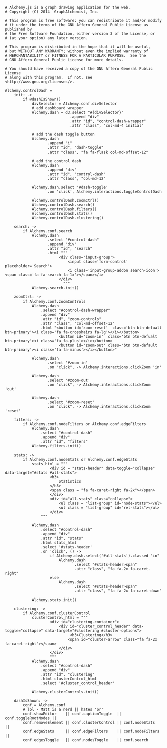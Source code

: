     # Alchemy.js is a graph drawing application for the web.
    # Copyright (C) 2014  GraphAlchemist, Inc.

    # This program is free software: you can redistribute it and/or modify
    # it under the terms of the GNU Affero General Public License as published by
    # the Free Software Foundation, either version 3 of the License, or
    # (at your option) any later version.

    # This program is distributed in the hope that it will be useful,
    # but WITHOUT ANY WARRANTY; without even the implied warranty of
    # MERCHANTABILITY or FITNESS FOR A PARTICULAR PURPOSE.  See the
    # GNU Affero General Public License for more details.

    # You should have received a copy of the GNU Affero General Public License
    # along with this program.  If not, see <http://www.gnu.org/licenses/>.

    Alchemy.controlDash = 
        init: ->
            if @dashIsShown()
                divSelector = Alchemy.conf.divSelector
                # add dashboard wrapper
                Alchemy.dash = d3.select "#{divSelector}"
                                 .append "div"
                                 .attr "id", "control-dash-wrapper"
                                 .attr "class", "col-md-4 initial"

                # add the dash toggle button 
                Alchemy.dash
                       .append "i"
                       .attr "id", "dash-toggle"
                       .attr "class", "fa fa-flask col-md-offset-12"

                # add the control dash
                Alchemy.dash
                       .append "div"
                       .attr "id", "control-dash"
                       .attr "class", "col-md-12"

                Alchemy.dash.select '#dash-toggle'
                       .on 'click', Alchemy.interactions.toggleControlDash

                Alchemy.controlDash.zoomCtrl()
                Alchemy.controlDash.search()
                Alchemy.controlDash.filters()
                Alchemy.controlDash.stats()
                Alchemy.controlDash.clustering()

        search: ->
            if Alchemy.conf.search
                Alchemy.dash
                       .select "#control-dash"
                       .append "div"
                       .attr "id", "search"
                       .html """
                            <div class='input-group'>
                                <input class='form-control' placeholder='Search'>
                                <i class='input-group-addon search-icon'><span class='fa fa-search fa-1x'></span></i>
                            </div> 
                              """
                Alchemy.search.init()
        
        zoomCtrl: ->
            if Alchemy.conf.zoomControls 
                Alchemy.dash
                    .select "#control-dash-wrapper"
                    .append "div"
                    .attr "id", "zoom-controls"
                    .attr "class", "col-md-offset-12"
                    .html "<button id='zoom-reset'  class='btn btn-defualt btn-primary'><i class='fa fa-crosshairs fa-lg'></i></button>
                            <button id='zoom-in'  class='btn btn-defualt btn-primary'><i class='fa fa-plus'></i></button>
                            <button id='zoom-out' class='btn btn-default btn-primary'><i class='fa fa-minus'></i></button>"
                
                Alchemy.dash
                       .select '#zoom-in'
                       .on "click", -> Alchemy.interactions.clickZoom 'in'
                
                Alchemy.dash
                       .select '#zoom-out'
                       .on "click", -> Alchemy.interactions.clickZoom 'out'
                
                Alchemy.dash
                       .select '#zoom-reset'
                       .on "click", -> Alchemy.interactions.clickZoom 'reset'

        filters: ->
            if Alchemy.conf.nodeFilters or Alchemy.conf.edgeFilters
                Alchemy.dash
                    .select "#control-dash"
                    .append "div"
                    .attr "id", "filters"
                Alchemy.filters.init()

        stats: ->
            if Alchemy.conf.nodeStats or Alchemy.conf.edgeStats
                stats_html = """
                        <div id = "stats-header" data-toggle="collapse" data-target="#stats #all-stats">
                        <h3>
                            Statistics
                        </h3>
                        <span class = "fa fa-caret-right fa-2x"></span>
                        </div>
                        <div id="all-stats" class="collapse">
                            <ul class = "list-group" id="node-stats"></ul>
                            <ul class = "list-group" id="rel-stats"></ul>  
                        </div>
                    """

                Alchemy.dash
                    .select "#control-dash"
                    .append "div"
                    .attr "id", "stats"
                    .html stats_html
                    .select '#stats-header'
                    .on 'click', () ->
                        if Alchemy.dash.select('#all-stats').classed "in"
                            Alchemy.dash
                                   .select "#stats-header>span"
                                   .attr "class", "fa fa-2x fa-caret-right"
                        else
                            Alchemy.dash
                                   .select "#stats-header>span"
                                   .attr "class", "fa fa-2x fa-caret-down"

                Alchemy.stats.init()

        clustering: ->
            if Alchemy.conf.clusterControl
                clusterControl_html = """
                        <div id="clustering-container">
                            <div id="cluster_control_header" data-toggle="collapse" data-target="#clustering #cluster-options">
                                 <h3>Clustering</h3>
                                <span id="cluster-arrow" class="fa fa-2x fa-caret-right"></span>
                            </div>
                        </div>
                        """
                Alchemy.dash
                    .select "#control-dash"
                    .append "div"
                    .attr "id", "clustering"
                    .html clusterControl_html
                    .select '#cluster_control_header'

                Alchemy.clusterControls.init()

        dashIsShown: ->
            conf = Alchemy.conf
            # lol - Matt is a nerd || hates 'or'
            conf.showEditor    || conf.captionToggle  || conf.toggleRootNodes ||
            conf.removeElement || conf.clusterControl || conf.nodeStats       ||
            conf.edgeStats     || conf.edgeFilters    || conf.nodeFilters     || 
            conf.edgesToggle   || conf.nodesToggle    || conf.search